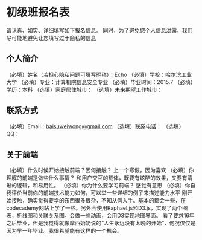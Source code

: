 # 初级班报名表

请认真、如实、详细填写如下报名信息。
同时，为了避免您个人信息泄露，我们尽可能地避免让您填写过于隐私的信息

## 个人简介

（必填）姓名（若担心隐私问题可填写昵称）：Echo
（必填）学校：哈尔滨工业大学
（必填）专业：计算机院信息安全专业
（必填）毕业时间：2015.7
（必填）学历：本科
（选填）家庭居住城市：
（选填）未来期望工作城市：

## 联系方式

（必填）Email：baisuweiwong@gmail.com
（选填）联系电话：
（选填）QQ：

## 关于前端

（必填）什么时候开始接触前端？因何接触？
     上一个寒假，因为喜欢
（必填）你理解的前端是做些什么事情？
     和用户交互的载体，既要有炫酷的效果，又要有清晰的逻辑，和易用性。
（必填）你为什么要学习前端？
     感觉有意思
（必填）你自我评价当前你的前端技术能力如何，可以举一些详细的例子来描述能力水平
    刚开始接触，确实觉得要学的东西很多很杂，不知从何入手。基本的都会一些，在codecademy网站上学了一些。另外会使用Raphael.js和D3.js，实现了两个图表，折线图和关联关系图。会做一些动画，会用D3实现地图界面。
	看了要求16年之后毕业，但是我觉得就像摩西奶奶说的“人生永远没有太晚的开始”，何况仅仅是因为早一年毕业。我很希望能有这样的一个机会。
